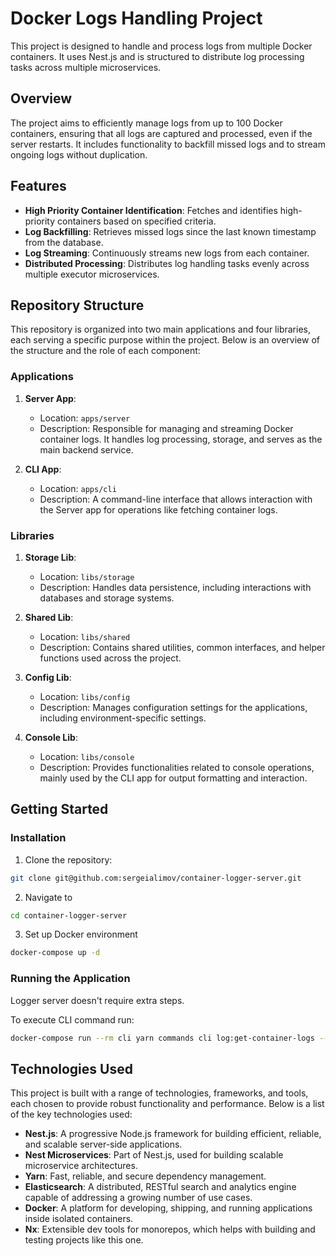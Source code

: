 # Docker Logs Handling Project

This project is designed to handle and process logs from multiple Docker containers. It uses Nest.js and is structured to distribute log processing tasks across multiple microservices.

## Overview

The project aims to efficiently manage logs from up to 100 Docker containers, ensuring that all logs are captured and processed, even if the server restarts. It includes functionality to backfill missed logs and to stream ongoing logs without duplication.

## Features

- **High Priority Container Identification**: Fetches and identifies high-priority containers based on specified criteria.
- **Log Backfilling**: Retrieves missed logs since the last known timestamp from the database.
- **Log Streaming**: Continuously streams new logs from each container.
- **Distributed Processing**: Distributes log handling tasks evenly across multiple executor microservices.

## Repository Structure

This repository is organized into two main applications and four libraries, each serving a specific purpose within the project. Below is an overview of the structure and the role of each component:

### Applications

1. **Server App**:
   - Location: `apps/server`
   - Description: Responsible for managing and streaming Docker container logs. It handles log processing, storage, and serves as the main backend service.

2. **CLI App**:
   - Location: `apps/cli`
   - Description: A command-line interface that allows interaction with the Server app for operations like fetching container logs.

### Libraries

1. **Storage Lib**:
   - Location: `libs/storage`
   - Description: Handles data persistence, including interactions with databases and storage systems.

2. **Shared Lib**:
   - Location: `libs/shared`
   - Description: Contains shared utilities, common interfaces, and helper functions used across the project.

3. **Config Lib**:
   - Location: `libs/config`
   - Description: Manages configuration settings for the applications, including environment-specific settings.

4. **Console Lib**:
   - Location: `libs/console`
   - Description: Provides functionalities related to console operations, mainly used by the CLI app for output formatting and interaction.

## Getting Started


### Installation

1. Clone the repository:
```sh
git clone git@github.com:sergeialimov/container-logger-server.git
```

2. Navigate to 
```sh
cd container-logger-server
```

3. Set up Docker environment

```sh
docker-compose up -d
```

### Running the Application

Logger server doesn't require extra steps.

To execute CLI command run:

```sh
docker-compose run --rm cli yarn commands cli log:get-container-logs --container <containerId>
```


## Technologies Used

This project is built with a range of technologies, frameworks, and tools, each chosen to provide robust functionality and performance. Below is a list of the key technologies used:

- **Nest.js**: A progressive Node.js framework for building efficient, reliable, and scalable server-side applications.
- **Nest Microservices**: Part of Nest.js, used for building scalable microservice architectures.
- **Yarn**: Fast, reliable, and secure dependency management.
- **Elasticsearch**: A distributed, RESTful search and analytics engine capable of addressing a growing number of use cases.
- **Docker**: A platform for developing, shipping, and running applications inside isolated containers.
- **Nx**: Extensible dev tools for monorepos, which helps with building and testing projects like this one.
